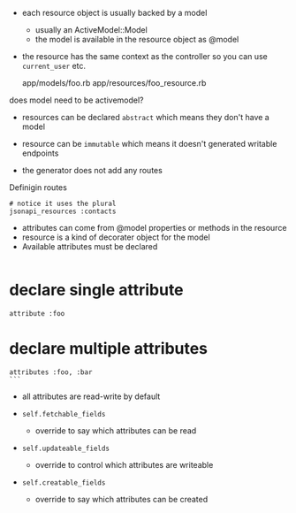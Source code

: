 - each resource object is usually backed by a model
    - usually an ActiveModel::Model
    - the model is available in the resource object as @model
- the resource has the same context as the controller so you can use
  `current_user` etc.

    app/models/foo.rb app/resources/foo_resource.rb

does model need to be activemodel?

- resources can be declared `abstract` which means they don't have a model
- resource can be `immutable` which means it doesn't generated writable
  endpoints

- the generator does not add any routes

Definigin routes

```
# notice it uses the plural
jsonapi_resources :contacts
```

- attributes can come from @model properties or methods in the resource
- resource is a kind of decorater object for the model
- Available attributes must be declared
    ```ruby

    ```

# declare single attribute

    attribute :foo

# declare multiple attributes

    attributes :foo, :bar
    ```

- all attributes are read-write by default

- `self.fetchable_fields`
    - override to say which attributes can be read
- `self.updateable_fields`
    - override to control which attributes are writeable
- `self.creatable_fields`
    - override to say which attributes can be created
